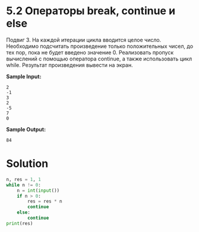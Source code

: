 # 5.2 Операторы break, continue и else

Подвиг 3. На каждой итерации цикла вводится целое число. Необходимо подсчитать произведение только положительных чисел, до тех пор, пока не будет введено значение 0. Реализовать пропуск вычислений с помощью оператора continue, а также использовать цикл while. Результат произведения вывести на экран.

**Sample Input:**
```
2
-1
3
2
-5
7
0
```
**Sample Output:**
```
84
```

# Solution
```python
n, res = 1, 1
while n != 0:
    n = int(input())
    if n > 0:
        res = res * n
        continue
    else:
        continue
print(res)
```